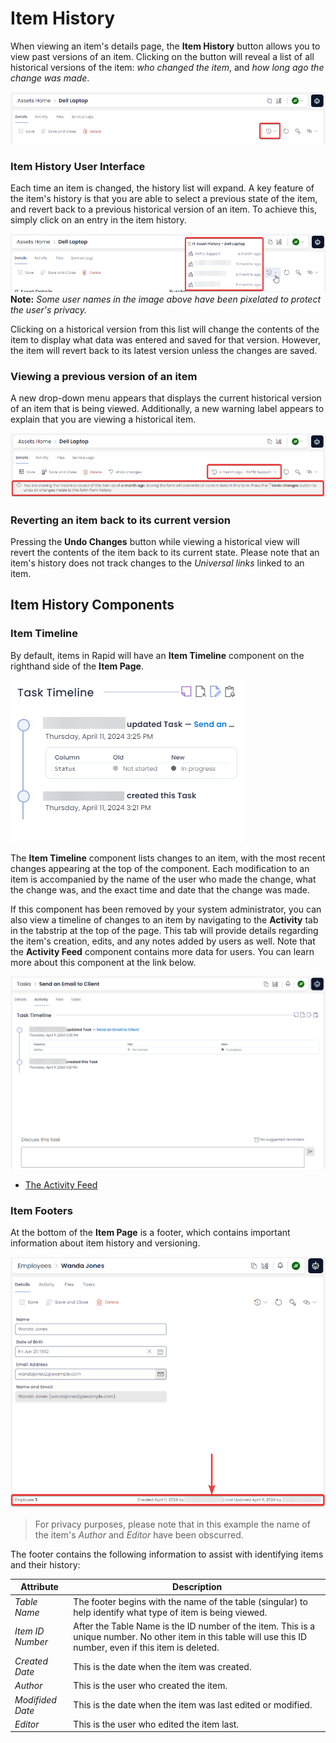 # Item History

When viewing an item's details page, the **Item History** button allows you to view past versions of an item. Clicking on the button will reveal a list of all historical versions of the item: *who changed the item*, and *how long ago the change was made*.

![A screenshot depicting the location of the "Item History" button in Rapid Standard. The button is found by opening an item's details page, and then pressing the button that resembles a clock being turned back.](<Item History Button Location.png>)

### Item History User Interface

Each time an item is changed, the history list will expand. A key feature of the item's history is that you are able to select a previous state of the item, and revert back to a previous historical version of an item. To achieve this, simply click on an entry in the item history.

![A screenshot depicting the item history list. The screenshot is annotated with a red box that highlights the different historical items that can be selected or clicked on. Some items have been pixelated to protect user privacy.](<Item History List.png>)
**Note:** *Some user names in the image above have been pixelated to protect the user's privacy.*

Clicking on a historical version from this list will change the contents of the item to display what data was entered and saved for that version. However, the item will revert back to its latest version unless the changes are saved.

### Viewing a previous version of an item

A new drop-down menu appears that displays the current historical version of an item that is being viewed. Additionally, a new warning label appears to explain that you are viewing a historical item.

![A screenshot that shows how an item's details page is displayed when viewing an item's history. A new dropdown menu explains what version is being viewed, and an information box explains how to undo any historical version changes, if desired. The screenshot is annotated with two red boxes that indicate these two sections of the details page.](<Item History Labels.png>)

### Reverting an item back to its current version

Pressing the **Undo Changes** button while viewing a historical view will revert the contents of the item back to its current state. Please note that an item's history does not track changes to the *Universal links* linked to an item.

## Item History Components

### Item Timeline

By default, items in Rapid will have an **Item Timeline** component on the righthand side of the **Item Page**.

![A screenshot that demonstrates how the Item Timeline appears. In this example, the timeline has two entries. The top entry states that the Status of the task was updated from "Note Started" to "In Progress". The lower entry states that the task was created. Both entries state the date and time for their respective entries.](<Items Timeline.png>)

The **Item Timeline** component lists changes to an item, with the most recent changes appearing at the top of the component. Each modification to an item is accompanied by the name of the user who made the change, what the change was, and the exact time and date that the change was made.

If this component has been removed by your system administrator, you can also view a timeline of changes to an item by navigating to the **Activity** tab in the tabstrip at the top of the page. This tab will provide details regarding the item's creation, edits, and any notes added by users as well. Note that the **Activity Feed** component contains more data for users. You can learn more about this component at the link below.

![A screenshot demonstrating the functionality of the Ativity Feed. Its functionality is described in the section above. All changes are outlined for the user.](<Items Activity Tab.png>)

- [The Activity Feed](</docs/Rapid/3-User Manual/2-Explorer/3-Pages/2-Page Components/Activity Feed Component/Activity Feed Component.md>)

### Item Footers

At the bottom of the **Item Page** is a footer, which contains important information about item history and versioning.

![A screenshot that shows the location of the footer on an item page. The screenshot is annotated with a red box and arrow to highlight the footer's location. The footer in this example reads: "Employee 3" then a large gap followed by "Created April 11, 2024 by (censored) | Last Updated April 11, 2024 by (censored).](<Items Footer Location.png>)

> For privacy purposes, please note that in this example the name of the item's *Author* and *Editor* have been obscurred.

The footer contains the following information to assist with identifying items and their history:

| Attribute | Description |
| --- | --- |
| *Table Name* | The footer begins with the name of the table (singular) to help identify what type of item is being viewed. |
| *Item ID Number* | After the Table Name is the ID number of the item. This is a unique number. No other item in this table will use this ID number, even if this item is deleted. |
| *Created Date* | This is the date when the item was created. |
| *Author* | This is the user who created the item. |
| *Modifided Date* | This is the date when the item was last edited or modified. |
| *Editor* | This is the user who edited the item last.|